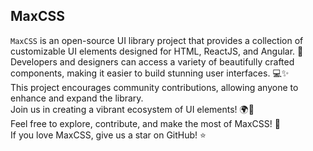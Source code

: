 ## MaxCSS
`MaxCSS` is an open-source UI library project that provides a collection of customizable UI elements designed for HTML, ReactJS, and Angular. 🚀\
Developers and designers can access a variety of beautifully crafted components, making it easier to build stunning user interfaces. 💻✨ \
This project encourages community contributions, allowing anyone to enhance and expand the library.\
Join us in creating a vibrant ecosystem of UI elements! 🌍🤝\
Feel free to explore, contribute, and make the most of MaxCSS! 🌟\
If you love MaxCSS, give us a star on GitHub! ⭐
